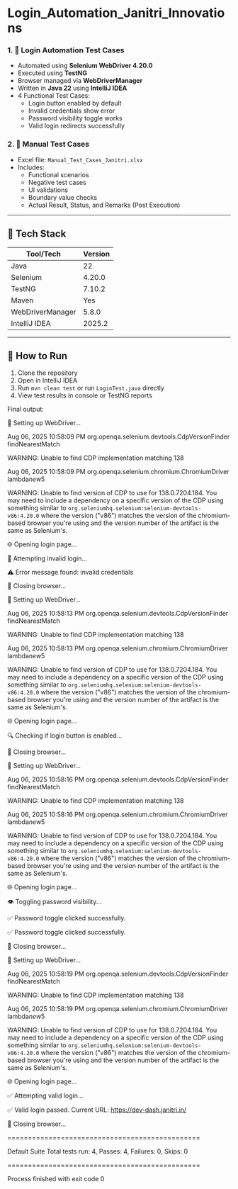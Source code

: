# Login_Automation_Janitri_Innovations


### 1. 🔐 Login Automation Test Cases

- Automated using **Selenium WebDriver 4.20.0**
- Executed using **TestNG**
- Browser managed via **WebDriverManager**
- Written in **Java 22** using **IntelliJ IDEA**
- 4 Functional Test Cases:
  - Login button enabled by default
  - Invalid credentials show error
  - Password visibility toggle works
  - Valid login redirects successfully

### 2. 🧪 Manual Test Cases

- Excel file: `Manual_Test_Cases_Janitri.xlsx`
- Includes:
  - Functional scenarios
  - Negative test cases
  - UI validations
  - Boundary value checks
  - Actual Result, Status, and Remarks (Post Execution)

---

## 🔧 Tech Stack

| Tool/Tech          | Version     |
|--------------------|-------------|
| Java               | 22          |
| Selenium           | 4.20.0      |
| TestNG             | 7.10.2      |
| Maven              | Yes         |
| WebDriverManager   | 5.8.0       |
| IntelliJ IDEA      | 2025.2      |
---


## 🚀 How to Run

1. Clone the repository
2. Open in IntelliJ IDEA
3. Run `mvn clean test` or run `LoginTest.java` directly
4. View test results in console or TestNG reports


Final output:

🔧 Setting up WebDriver...

Aug 06, 2025 10:58:09 PM org.openqa.selenium.devtools.CdpVersionFinder findNearestMatch

WARNING: Unable to find CDP implementation matching 138

Aug 06, 2025 10:58:09 PM org.openqa.selenium.chromium.ChromiumDriver lambda$new$5

WARNING: Unable to find version of CDP to use for 138.0.7204.184. You may need to include a dependency on a specific version of the CDP using something similar to `org.seleniumhq.selenium:selenium-devtools-v86:4.20.0` where the version ("v86") matches the version of the chromium-based browser you're using and the version number of the artifact is the same as Selenium's.

🌐 Opening login page...

🔐 Attempting invalid login...

⚠️ Error message found: invalid credentials

🧹 Closing browser...

🔧 Setting up WebDriver...

Aug 06, 2025 10:58:13 PM org.openqa.selenium.devtools.CdpVersionFinder findNearestMatch

WARNING: Unable to find CDP implementation matching 138

Aug 06, 2025 10:58:13 PM org.openqa.selenium.chromium.ChromiumDriver lambda$new$5

WARNING: Unable to find version of CDP to use for 138.0.7204.184. You may need to include a dependency on a specific version of the CDP using something similar to `org.seleniumhq.selenium:selenium-devtools-v86:4.20.0` where the version ("v86") matches the version of the chromium-based browser you're using and the version number of the artifact is the same as Selenium's.

🌐 Opening login page...

🔍 Checking if login button is enabled...

🧹 Closing browser...

🔧 Setting up WebDriver...

Aug 06, 2025 10:58:16 PM org.openqa.selenium.devtools.CdpVersionFinder findNearestMatch

WARNING: Unable to find CDP implementation matching 138

Aug 06, 2025 10:58:16 PM org.openqa.selenium.chromium.ChromiumDriver lambda$new$5

WARNING: Unable to find version of CDP to use for 138.0.7204.184. You may need to include a dependency on a specific version of the CDP using something similar to `org.seleniumhq.selenium:selenium-devtools-v86:4.20.0` where the version ("v86") matches the version of the chromium-based browser you're using and the version number of the artifact is the same as Selenium's.

🌐 Opening login page...

👁️ Toggling password visibility...

✅ Password toggle clicked successfully.

✅ Password toggle clicked successfully.

🧹 Closing browser...

🔧 Setting up WebDriver...

Aug 06, 2025 10:58:19 PM org.openqa.selenium.devtools.CdpVersionFinder findNearestMatch

WARNING: Unable to find CDP implementation matching 138

Aug 06, 2025 10:58:19 PM org.openqa.selenium.chromium.ChromiumDriver lambda$new$5

WARNING: Unable to find version of CDP to use for 138.0.7204.184. You may need to include a dependency on a specific version of the CDP using something similar to `org.seleniumhq.selenium:selenium-devtools-v86:4.20.0` where the version ("v86") matches the version of the chromium-based browser you're using and the version number of the artifact is the same as Selenium's.

🌐 Opening login page...

✅ Attempting valid login...

✅ Valid login passed. Current URL: https://dev-dash.janitri.in/

🧹 Closing browser...


===============================================

Default Suite
Total tests run: 4, Passes: 4, Failures: 0, Skips: 0

===============================================


Process finished with exit code 0


